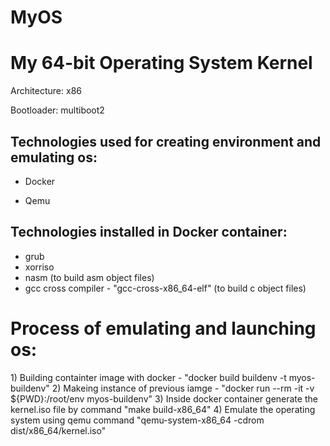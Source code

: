 # MyOS
<h1>My 64-bit Operating System Kernel</h1>

Architecture: x86

Bootloader: multiboot2


<h2>Technologies used for creating environment and emulating os:</h2>

- Docker

- Qemu


<h2>Technologies installed in Docker container:</h2>

- grub
- xorriso
- nasm (to build asm object files)
- gcc cross compiler - "gcc-cross-x86_64-elf" (to build c object files)


<h1>Process of emulating and launching os:</h1>
1) Building containter image with docker - "docker build buildenv -t myos-buildenv"
2) Makeing instance of previous iamge - "docker run --rm -it -v ${PWD}:/root/env myos-buildenv"
3) Inside docker container generate the kernel.iso file by command "make build-x86_64"
4) Emulate the operating system using qemu command "qemu-system-x86_64 -cdrom dist/x86_64/kernel.iso"





